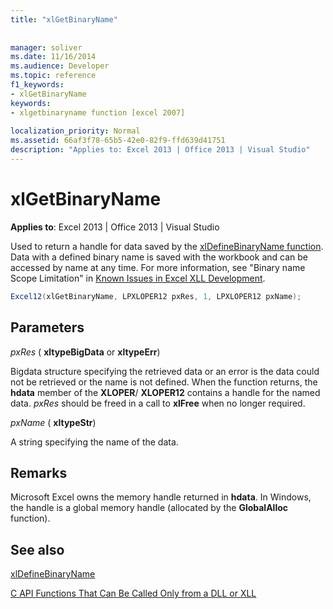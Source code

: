 ```yaml
---
title: "xlGetBinaryName"
 
 
manager: soliver
ms.date: 11/16/2014
ms.audience: Developer
ms.topic: reference
f1_keywords:
- xlGetBinaryName
keywords:
- xlgetbinaryname function [excel 2007]
 
localization_priority: Normal
ms.assetid: 66af3f78-65b5-42e0-82f9-ffd639d41751
description: "Applies to: Excel 2013 | Office 2013 | Visual Studio"
---
```


# xlGetBinaryName

 **Applies to**: Excel 2013 | Office 2013 | Visual Studio 
  
Used to return a handle for data saved by the [xlDefineBinaryName function](xldefinebinaryname.md). Data with a defined binary name is saved with the workbook and can be accessed by name at any time. For more information, see "Binary name Scope Limitation" in [Known Issues in Excel XLL Development](known-issues-in-excel-xll-development.md).
  
```cs
Excel12(xlGetBinaryName, LPXLOPER12 pxRes, 1, LPXLOPER12 pxName);
```

## Parameters

 _pxRes_ ( **xltypeBigData** or **xltypeErr**)
  
Bigdata structure specifying the retrieved data or an error is the data could not be retrieved or the name is not defined. When the function returns, the **hdata** member of the **XLOPER**/ **XLOPER12** contains a handle for the named data.  _pxRes_ should be freed in a call to **xlFree** when no longer required. 
  
 _pxName_ ( **xltypeStr**)
  
A string specifying the name of the data.
  
## Remarks

Microsoft Excel owns the memory handle returned in **hdata**. In Windows, the handle is a global memory handle (allocated by the **GlobalAlloc** function). 
  
## See also



[xlDefineBinaryName](xldefinebinaryname.md)


[C API Functions That Can Be Called Only from a DLL or XLL](c-api-functions-that-can-be-called-only-from-a-dll-or-xll.md)


